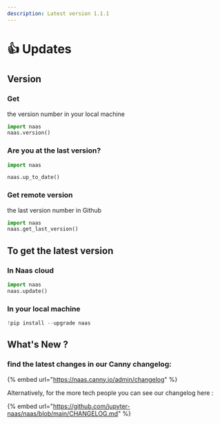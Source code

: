```yaml
---
description: Latest version 1.1.1
---
```


# 👍 Updates

## Version

### Get

the version number in your local machine

```python
import naas
naas.version()
```

### Are you at the last version?

```python
import naas

naas.up_to_date()
```

### Get remote version

the last version number in Github

```python
import naas
naas.get_last_version()
```

## To get the latest version 

### In Naas cloud

```python
import naas
naas.update()
```

### In your local machine

```python
!pip install --upgrade naas
```

## What's New ?

### find the latest changes in our Canny changelog:

{% embed url="https://naas.canny.io/admin/changelog" %}

Alternatively, for the more tech people you can see our changelog here :

{% embed url="https://github.com/jupyter-naas/naas/blob/main/CHANGELOG.md" %}





